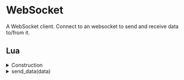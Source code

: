 ﻿# WebSocket

A WebSocket client. Connect to an websocket to send and receive data to/from 
it.

## Lua


<details><summary>Construction</summary><br />

```lua
local ws = require("api/websocket"):instance(config)
```

This will construct an instance of `api/twitch` or return an existing instance with 
the same `id` if one exists.

`config` is the initial configuration of the instance if one needs to be created. It is a table with one or more keys as defined below.

| Parameter   | Type          | Default    | Description                    |
| :---------- | :-----------: | :--------: | :----------------------------- |
| id          | string        |            | Mandatory: Id of this instance |
| endpoint    | string        |            | Mandatory: ws:// or wss:// URL |

This will connect to the websocket, and you'll get events once it's done. Similar
there will be events for all data received.
</details>

<details><summary>send_data(data)</summary><br />
Sends data to an websocket endpoint. Data can a 
string or a LuaTable that will be serialized as json.

```lua
local web = require("api/websocket"):instance({ id = "ws", endpoint = "ws://localhost:9999"})
web:send_data({ text = "hello world" })
```
